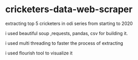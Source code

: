# cricketers-data-web-scraper

extracting top 5 cricketers in odi series from starting to 2020

i used beautiful soup ,requests, pandas, csv for building it.

i used multi threading to faster the process of extracting

i used flourish tool to visualize it
